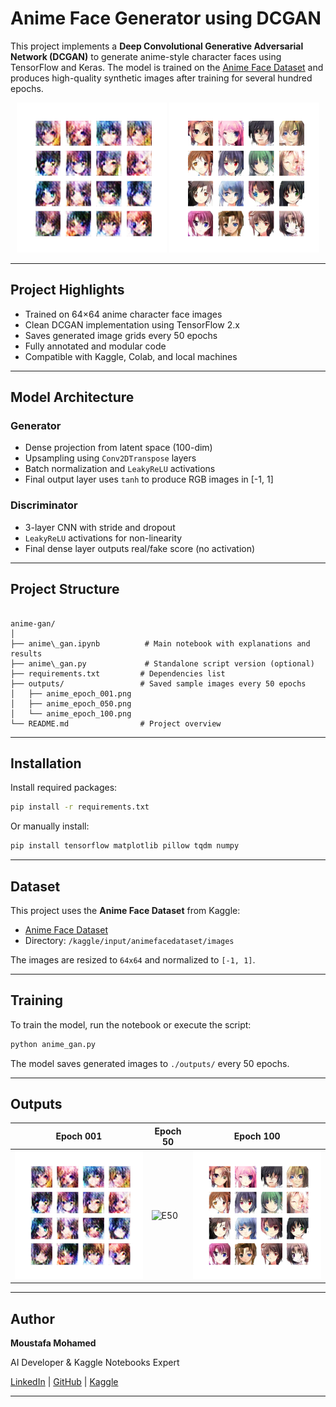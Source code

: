 # Anime Face Generator using DCGAN

This project implements a **Deep Convolutional Generative Adversarial Network (DCGAN)** to generate anime-style character faces using TensorFlow and Keras. The model is trained on the [Anime Face Dataset](https://www.kaggle.com/splcher/animefacedataset) and produces high-quality synthetic images after training for several hundred epochs.

<p align="center">
  <img src="outputs/anime_epoch_001.png" width="240"/>
  <img src="outputs/anime_epoch_100.png" width="240"/>
</p>

---

## Project Highlights

- Trained on 64×64 anime character face images
- Clean DCGAN implementation using TensorFlow 2.x
- Saves generated image grids every 50 epochs
- Fully annotated and modular code
- Compatible with Kaggle, Colab, and local machines

---

## Model Architecture

### Generator
- Dense projection from latent space (100-dim)
- Upsampling using `Conv2DTranspose` layers
- Batch normalization and `LeakyReLU` activations
- Final output layer uses `tanh` to produce RGB images in [-1, 1]

### Discriminator
- 3-layer CNN with stride and dropout
- `LeakyReLU` activations for non-linearity
- Final dense layer outputs real/fake score (no activation)

---

## Project Structure

```

anime-gan/
│
├── anime\_gan.ipynb          # Main notebook with explanations and results
├── anime\_gan.py             # Standalone script version (optional)
├── requirements.txt         # Dependencies list
├── outputs/                 # Saved sample images every 50 epochs
│   ├── anime_epoch_001.png
│   ├── anime_epoch_050.png
│   └── anime_epoch_100.png
└── README.md                # Project overview

````

---

## Installation

Install required packages:

```bash
pip install -r requirements.txt
````

Or manually install:

```bash
pip install tensorflow matplotlib pillow tqdm numpy
```

---

## Dataset

This project uses the **Anime Face Dataset** from Kaggle:

* [Anime Face Dataset](https://www.kaggle.com/splcher/animefacedataset)
* Directory: `/kaggle/input/animefacedataset/images`

The images are resized to `64x64` and normalized to `[-1, 1]`.

---

## Training

To train the model, run the notebook or execute the script:

```bash
python anime_gan.py
```

The model saves generated images to `./outputs/` every 50 epochs.

---

## Outputs

| Epoch 001                          | Epoch 50                            | Epoch 100                            |
| ---------------------------------- | ------------------------------------ | ------------------------------------ |
| ![E1](outputs/anime_epoch_001.png) | ![E50](outputs/anime_epoch_50.png) | ![E100](outputs/anime_epoch_100.png) |


---

## Author

**Moustafa Mohamed**

AI Developer & Kaggle Notebooks Expert

[LinkedIn](https://www.linkedin.com/in/moustafamohamed01/) | [GitHub](https://github.com/MoustafaMohamed01) | [Kaggle](https://www.kaggle.com/moustafamohamed01)

---
